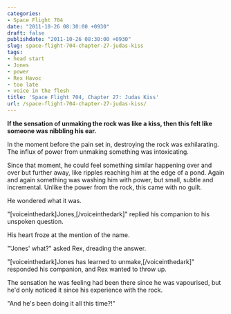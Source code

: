 ```yaml
---
categories:
- Space Flight 704
date: "2011-10-26 08:30:00 +0930"
draft: false
publishdate: "2011-10-26 08:30:00 +0930"
slug: space-flight-704-chapter-27-judas-kiss
tags:
- head start
- Jones
- power
- Rex Havoc
- too late
- voice in the flesh
title: 'Space Flight 704, Chapter 27: Judas Kiss'
url: /space-flight-704-chapter-27-judas-kiss/
---
```

**If the sensation of unmaking the rock was like a kiss, then this felt
like someone was nibbling his ear.**

In the moment before the pain set in, destroying the rock was
exhilarating. The influx of power from unmaking something was
intoxicating.

Since that moment, he could feel something similar happening over and
over but further away, like ripples reaching him at the edge of a pond.
Again and again something was washing him with power, but small, subtle
and incremental. Unlike the power from the rock, this came with no
guilt.

He wondered what it was.

"\[voiceinthedark\]Jones,\[/voiceinthedark\]" replied his companion to
his unspoken question.

His heart froze at the mention of the name.

"'Jones' what?" asked Rex, dreading the answer.

"\[voiceinthedark\]Jones has learned to unmake,\[/voiceinthedark\]"
responded his companion, and Rex wanted to throw up.

The sensation he was feeling had been there since he was vapourised, but
he'd only noticed it since his experience with the rock.

"And he's been doing it all this time?!"